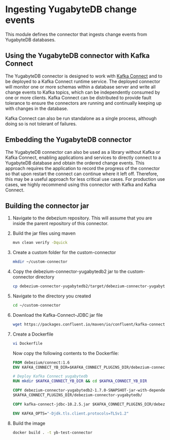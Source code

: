 # Ingesting YugabyteDB change events

This module defines the connector that ingests change events from YugabyteDB databases.

## Using the YugabyteDB connector with Kafka Connect

The YugabyteDB connector is designed to work with [Kafka Connect](http://kafka.apache.org/documentation.html#connect) and to be deployed to a Kafka Connect runtime service. The deployed connector will monitor one or more schemas within a database server and write all change events to Kafka topics, which can be independently consumed by one or more clients. Kafka Connect can be distributed to provide fault tolerance to ensure the connectors are running and continually keeping up with changes in the database.

Kafka Connect can also be run standalone as a single process, although doing so is not tolerant of failures.

## Embedding the YugabyteDB connector

The YugabyteDB connector can also be used as a library without Kafka or Kafka Connect, enabling applications and services to directly connect to a YugabyteDB database and obtain the ordered change events. This approach requires the application to record the progress of the connector so that upon restart the connect can continue where it left off. Therefore, this may be a useful approach for less critical use cases. For production use cases, we highly recommend using this connector with Kafka and Kafka Connect.

## Building the connector jar

  1. Navigate to the debezium repository. This will assume that you are inside the parent repository of this connector.
  2. Build the jar files using maven
      
      ```sh
      mvn clean verify -Dquick
      ```

  3. Create a custom folder for the custom-connector
      
      ```sh
      mkdir ~/custom-connector
      ```

  4. Copy the debezium-connector-yugabytedb2 jar to the custom-connector directory
      
      ```sh
      cp debezium-connector-yugabytedb2/target/debezium-connector-yugabytedb2-1.7.0-SNAPSHOT-jar-with-dependencies.jar ~/custom-connector/
      ```

  5. Navigate to the directory you created
      
      ```sh
      cd ~/custom-connector
      ```

  6. Download the Kafka-Connect-JDBC jar file
      
      ```sh
      wget https://packages.confluent.io/maven/io/confluent/kafka-connect-jdbc/10.2.5/kafka-connect-jdbc-10.2.5.jar
      ```

  7. Create a Dockerfile 
      
      ```sh
      vi Dockerfile
      ```
      
      Now copy the following contents to the Dockerfile:
      
      ```Dockerfile
      FROM debezium/connect:1.6
      ENV KAFKA_CONNECT_YB_DIR=$KAFKA_CONNECT_PLUGINS_DIR/debezium-connector-yugabytedb

      # Deploy Kafka Connect yugabytedb
      RUN mkdir $KAFKA_CONNECT_YB_DIR && cd $KAFKA_CONNECT_YB_DIR

      COPY debezium-connector-yugabytedb2-1.7.0-SNAPSHOT-jar-with-dependencies.jar \
      $KAFKA_CONNECT_PLUGINS_DIR/debezium-connector-yugabytedb/

      COPY kafka-connect-jdbc-10.2.5.jar $KAFKA_CONNECT_PLUGINS_DIR/debezium-connector-yugabytedb
      
      ENV KAFKA_OPTS="-Djdk.tls.client.protocols=TLSv1.2"
      ```

  8. Build the image
      ```sh
      docker build . -t yb-test-connector
      ```
